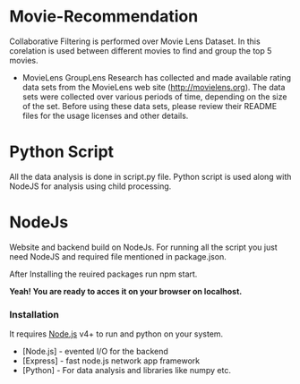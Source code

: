 # Movie-Recommendation

Collaborative Filtering is performed over Movie Lens Dataset. In this corelation is used between different movies to find and group the top 5 movies.

  - MovieLens
GroupLens Research has collected and made available rating data sets from the MovieLens web site (http://movielens.org). The data sets were collected over various periods of time, depending on the size of the set. Before using these data sets, please review their README files for the usage licenses and other details.
  

# Python Script
All the data analysis is done in script.py file. Python script is used along with NodeJS for analysis using child processing.

# NodeJs
Website and backend build on NodeJs. For running all the script you just need NodeJS and required file mentioned in package.json.

After Installing the reuired packages run npm start.

**Yeah! You are ready to acces it on your browser on localhost.**


### Installation
It requires [Node.js](https://nodejs.org/) v4+ to run and python on your system.

* [Node.js] - evented I/O for the backend
* [Express] - fast node.js network app framework
* [Python] - For data analysis and libraries like numpy etc.
